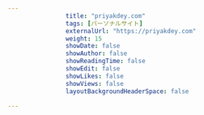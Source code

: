 ---
                title: "priyakdey.com"
                tags: [パーソナルサイト]
                externalUrl: "https://priyakdey.com"
                weight: 15
                showDate: false
                showAuthor: false
                showReadingTime: false
                showEdit: false
                showLikes: false
                showViews: false
                layoutBackgroundHeaderSpace: false
                ---

